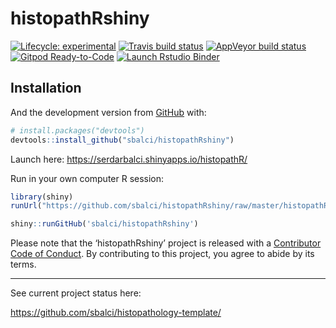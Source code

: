
<!-- README.md is generated from README.Rmd. Please edit that file -->

# histopathRshiny

<!-- badges: start -->

[![Lifecycle:
experimental](https://img.shields.io/badge/lifecycle-experimental-orange.svg)](https://www.tidyverse.org/lifecycle/#experimental)
[![Travis build
status](https://travis-ci.com/sbalci/histopathRshiny.svg?branch=master)](https://travis-ci.com/sbalci/histopathRshiny)
[![AppVeyor build
status](https://ci.appveyor.com/api/projects/status/github/sbalci/histopathRshiny?branch=master&svg=true)](https://ci.appveyor.com/project/sbalci/histopathRshiny)
[![Gitpod
Ready-to-Code](https://img.shields.io/badge/Gitpod-Ready--to--Code-blue?logo=gitpod)](https://gitpod.io/#https://github.com/sbalci/histopathRshiny)
[![Launch Rstudio
Binder](http://mybinder.org/badge_logo.svg)](https://mybinder.org/v2/gh/sbalci/histopathRshiny/master?urlpath=rstudio)
<!-- badges: end -->

<!-- The goal of histopathRshiny is to ... -->

## Installation

<!-- You can install the released version of histopathRshiny from [CRAN](https://CRAN.R-project.org) with: -->

<!-- ``` r -->

<!-- install.packages("histopathRshiny") -->

<!-- ``` -->

And the development version from [GitHub](https://github.com/) with:

``` r
# install.packages("devtools")
devtools::install_github("sbalci/histopathRshiny")
```

Launch here: <https://serdarbalci.shinyapps.io/histopathR/>

Run in your own computer R session:

``` r
library(shiny)
runUrl("https://github.com/sbalci/histopathRshiny/raw/master/histopathRshiny.tar")
```

``` r
shiny::runGitHub('sbalci/histopathRshiny')
```

<!-- ## Example -->

<!-- This is a basic example which shows you how to solve a common problem: -->

<!-- ```{r example} -->

<!-- library(histopathRshiny) -->

<!-- ## basic example code -->

<!-- ``` -->

<!-- What is special about using `README.Rmd` instead of just `README.md`? You can include R chunks like so: -->

<!-- ```{r cars} -->

<!-- summary(cars) -->

<!-- ``` -->

<!-- You'll still need to render `README.Rmd` regularly, to keep `README.md` up-to-date. -->

<!-- You can also embed plots, for example: -->

<!-- ```{r pressure, echo = FALSE} -->

<!-- plot(pressure) -->

<!-- ``` -->

<!-- In that case, don't forget to commit and push the resulting figure files, so they display on GitHub! -->

Please note that the ‘histopathRshiny’ project is released with a
[Contributor Code of Conduct](CODE_OF_CONDUCT.md). By contributing to
this project, you agree to abide by its terms.

-----

See current project status here:

<https://github.com/sbalci/histopathology-template/>
